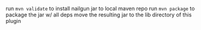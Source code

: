 run `mvn validate` to install nailgun jar to local maven repo
run `mvn package` to package the jar w/ all deps
move the resulting jar to the lib directory of this plugin
